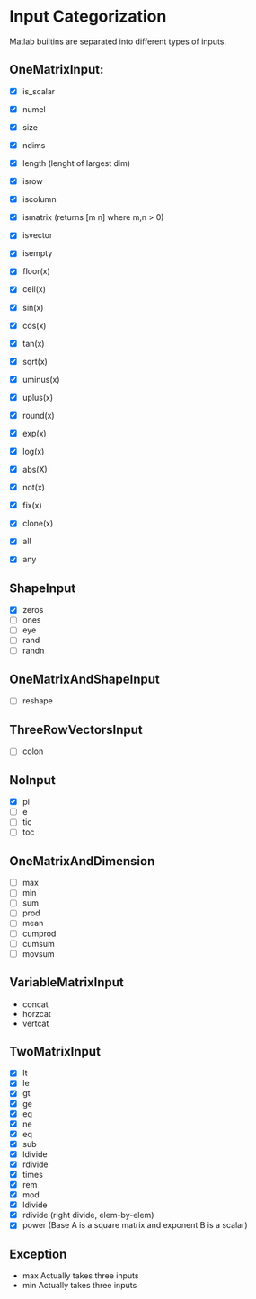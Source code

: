 # Input Categorization

Matlab builtins are separated into different types of inputs. 

## OneMatrixInput:

- [x] is_scalar
- [x] numel
- [x] size
- [x] ndims
- [x] length (lenght of largest dim)
- [x] isrow
- [x] iscolumn
- [x] ismatrix (returns [m n] where m,n > 0)
- [x] isvector
- [x] isempty
- [x] floor(x)
- [x] ceil(x)
- [x] sin(x)
- [x] cos(x)
- [x] tan(x)
- [x] sqrt(x)
- [x] uminus(x)
- [x] uplus(x)
- [x] round(x)
- [x] exp(x)
- [x] log(x)
- [x] abs(X)
- [x] not(x)
- [x] fix(x)
- [x] clone(x)
- [x] all
- [x] any



## ShapeInput
- [x] zeros
- [ ] ones
- [ ] eye
- [ ] rand
- [ ] randn
## OneMatrixAndShapeInput
- [ ] reshape
## ThreeRowVectorsInput
- [ ] colon
## NoInput
- [x] pi
- [ ] e
- [ ] tic
- [ ] toc

## OneMatrixAndDimension
- [ ] max
- [ ] min
- [ ] sum
- [ ] prod
- [ ] mean
- [ ] cumprod
- [ ] cumsum
- [ ] movsum
## VariableMatrixInput
- concat
- horzcat
- vertcat
## TwoMatrixInput
- [x] lt
- [x] le
- [x] gt
- [x] ge
- [x] eq
- [x] ne
- [x] eq
- [x] sub
- [x] ldivide
- [x] rdivide
- [x] times
- [x] rem
- [x] mod
- [x] ldivide
- [x] rdivide (right divide, elem-by-elem)
- [x] power (Base A is a square matrix and exponent B is a scalar)
## Exception
- max Actually takes three inputs
- min Actually takes three inputs

